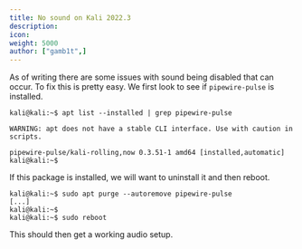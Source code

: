 ```yaml
---
title: No sound on Kali 2022.3
description:
icon:
weight: 5000
author: ["gamb1t",]
---
```


As of writing there are some issues with sound being disabled that can occur. To fix this is pretty easy. We first look to see if `pipewire-pulse` is installed.

```console
kali@kali:~$ apt list --installed | grep pipewire-pulse

WARNING: apt does not have a stable CLI interface. Use with caution in scripts.

pipewire-pulse/kali-rolling,now 0.3.51-1 amd64 [installed,automatic]
kali@kali:~$
```

If this package is installed, we will want to uninstall it and then reboot.

```console
kali@kali:~$ sudo apt purge --autoremove pipewire-pulse
[...]
kali@kali:~$
kali@kali:~$ sudo reboot
```

This should then get a working audio setup.
